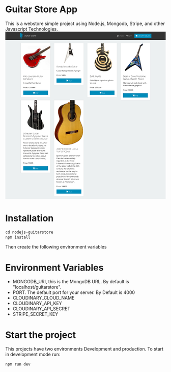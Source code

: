 
# Guitar Store App
This is a webstore simple project using Node.js, Mongodb, Stripe, and other Javascript Technologies.
![](docs/screenshot.png)

# Installation
```
cd nodejs-guitarstore
npm install
```

Then create the following environment variables

# Environment Variables
- MONGODB_URI, this is the MongoDB URL. By default is "localhost/guitarstore".
- PORT. The default port for your server. By Default is 4000
- CLOUDINARY_CLOUD_NAME
- CLOUDINARY_API_KEY
- CLOUDINARY_API_SECRET
- STRIPE_SECRET_KEY

# Start the project
This projects have two environments Development and production. To start in development mode run:
```
npm run dev
```
